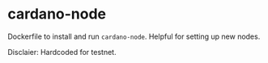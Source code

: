 # cardano-node

Dockerfile to install and run `cardano-node`. Helpful for setting up new nodes.

Disclaier: Hardcoded for testnet.
